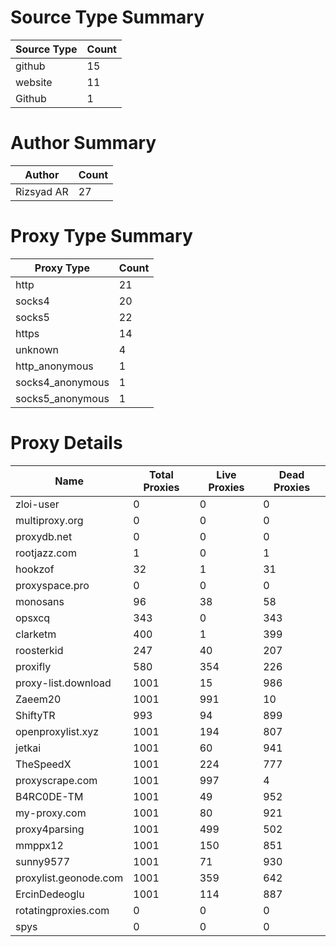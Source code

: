 # Source Type Summary

| Source Type | Count |
|-------------|-------|
| github | 15 |
| website | 11 |
| Github | 1 |


# Author Summary

| Author | Count |
|--------|-------|
| Rizsyad AR | 27 |


# Proxy Type Summary

| Proxy Type | Count |
|------------|-------|
| http | 21 |
| socks4 | 20 |
| socks5 | 22 |
| https | 14 |
| unknown | 4 |
| http_anonymous | 1 |
| socks4_anonymous | 1 |
| socks5_anonymous | 1 |


# Proxy Details

| Name | Total Proxies | Live Proxies | Dead Proxies |
|------|---------------|--------------|---------------|
| zloi-user | 0 | 0 | 0 |
| multiproxy.org | 0 | 0 | 0 |
| proxydb.net | 0 | 0 | 0 |
| rootjazz.com | 1 | 0 | 1 |
| hookzof | 32 | 1 | 31 |
| proxyspace.pro | 0 | 0 | 0 |
| monosans | 96 | 38 | 58 |
| opsxcq | 343 | 0 | 343 |
| clarketm | 400 | 1 | 399 |
| roosterkid | 247 | 40 | 207 |
| proxifly | 580 | 354 | 226 |
| proxy-list.download | 1001 | 15 | 986 |
| Zaeem20 | 1001 | 991 | 10 |
| ShiftyTR | 993 | 94 | 899 |
| openproxylist.xyz | 1001 | 194 | 807 |
| jetkai | 1001 | 60 | 941 |
| TheSpeedX | 1001 | 224 | 777 |
| proxyscrape.com | 1001 | 997 | 4 |
| B4RC0DE-TM | 1001 | 49 | 952 |
| my-proxy.com | 1001 | 80 | 921 |
| proxy4parsing | 1001 | 499 | 502 |
| mmppx12 | 1001 | 150 | 851 |
| sunny9577 | 1001 | 71 | 930 |
| proxylist.geonode.com | 1001 | 359 | 642 |
| ErcinDedeoglu | 1001 | 114 | 887 |
| rotatingproxies.com | 0 | 0 | 0 |
| spys | 0 | 0 | 0 |
